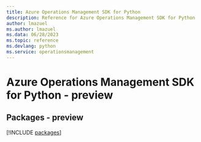 ```yaml
---
title: Azure Operations Management SDK for Python
description: Reference for Azure Operations Management SDK for Python
author: lmazuel
ms.author: lmazuel
ms.data: 06/28/2023
ms.topic: reference
ms.devlang: python
ms.service: operationsmanagement
---
```

# Azure Operations Management SDK for Python - preview
## Packages - preview
[!INCLUDE [packages](operations-management-index.md)]